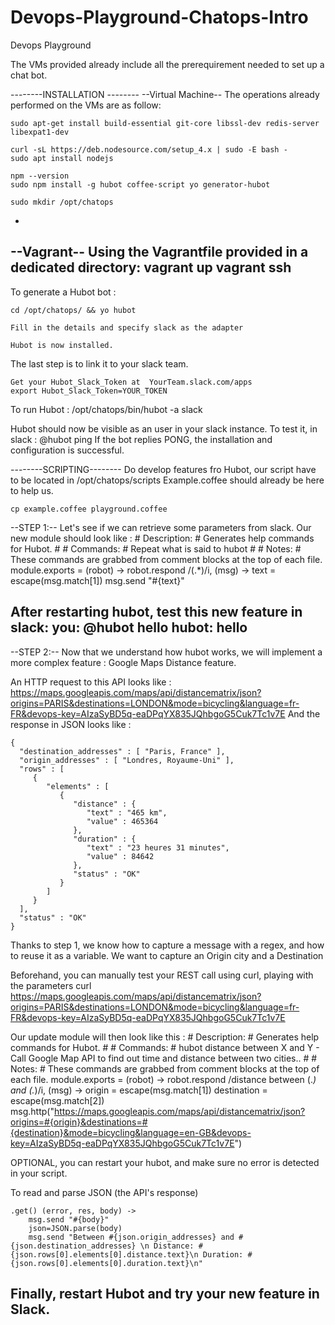 # Devops-Playground-Chatops-Intro

Devops Playground

The VMs provided already include all the prerequirement needed to set up a chat bot.

--------INSTALLATION --------
--Virtual Machine--
The operations already performed on the VMs are as follow: 

	sudo apt-get install build-essential git-core libssl-dev redis-server libexpat1-dev

	curl -sL https://deb.nodesource.com/setup_4.x | sudo -E bash -
	sudo apt install nodejs
	
	npm --version
	sudo npm install -g hubot coffee-script yo generator-hubot
	
	sudo mkdir /opt/chatops 
-
	
--Vagrant--
Using the Vagrantfile provided in a dedicated directory:
	vagrant up
	vagrant ssh
-
	
To generate a Hubot bot : 
	
	cd /opt/chatops/ && yo hubot
	
	Fill in the details and specify slack as the adapter
	
	Hubot is now installed.
	
The last step is to link it to your slack team.
	
	Get your Hubot_Slack_Token at  YourTeam.slack.com/apps
	export Hubot_Slack_Token=YOUR_TOKEN

To run Hubot : 
	/opt/chatops/bin/hubot -a slack
	
Hubot should now be visible as an user in your slack instance.
To test it, in slack :
	@hubot ping
If the bot replies PONG, the installation and configuration is successful.

--------SCRIPTING--------
Do develop features fro Hubot,  our script have to be located in /opt/chatops/scripts
Example.coffee should already be here to help us.

	cp example.coffee playground.coffee
	
--STEP 1:--
Let's see if we can retrieve some parameters from slack.
Our new module should look like : 
	# Description:
	#   Generates help commands for Hubot.
	#
	# Commands:
	#   Repeat what is said to hubot
	#
	# Notes:
	#   These commands are grabbed from comment blocks at the top of each file.
	module.exports = (robot) ->
			robot.respond /(.*)/i, (msg) ->
					text = escape(msg.match[1])
					msg.send "#{text}"


After restarting hubot, test this new feature in slack:
	you: @hubot hello
	hubot: hello
-

--STEP 2:--
Now that we understand how hubot works, we will implement a more complex feature : Google Maps Distance feature.

An HTTP request to this API looks like : 
	https://maps.googleapis.com/maps/api/distancematrix/json?origins=PARIS&destinations=LONDON&mode=bicycling&language=fr-FR&devops-key=AIzaSyBD5q-eaDPqYX835JQhbgoG5Cuk7Tc1v7E
And the response in JSON looks like :

	{
	  "destination_addresses" : [ "Paris, France" ],
	  "origin_addresses" : [ "Londres, Royaume-Uni" ],
	  "rows" : [
		 {
			"elements" : [
			   {
				  "distance" : {
					 "text" : "465 km",
					 "value" : 465364
				  },
				  "duration" : {
					 "text" : "23 heures 31 minutes",
					 "value" : 84642
				  },
				  "status" : "OK"
			   }
			]
		 }
	  ],
	  "status" : "OK"
	}

Thanks to step 1, we know how to  capture a message with a regex, and how to reuse it as a variable.
We want to capture an Origin city and a Destination 

Beforehand, you can manually test your REST call using curl, playing with the parameters
	curl https://maps.googleapis.com/maps/api/distancematrix/json?origins=PARIS&destinations=LONDON&mode=bicycling&language=fr-FR&devops-key=AIzaSyBD5q-eaDPqYX835JQhbgoG5Cuk7Tc1v7E

Our update module will then look like this : 
	# Description:
	#   Generates help commands for Hubot.
	#
	# Commands:
	#   hubot distance between X and Y - Call Google Map API to find out time and distance between two cities..
	#
	# Notes:
	#   These commands are grabbed from comment blocks at the top of each file.
	module.exports = (robot) ->
			robot.respond /distance between (.*) and (.*)/i, (msg) ->
					origin = escape(msg.match[1])
					destination = escape(msg.match[2])
					msg.http("https://maps.googleapis.com/maps/api/distancematrix/json?origins=#{origin}&destinations=#{destination}&mode=bicycling&language=en-GB&devops-key=AIzaSyBD5q-eaDPqYX835JQhbgoG5Cuk7Tc1v7E")

OPTIONAL, you can  restart your hubot, and make sure no error is detected in your script.

To read and parse JSON (the API's response)

	.get() (error, res, body) ->
		msg.send "#{body}"
		json=JSON.parse(body)
		msg.send "Between #{json.origin_addresses} and #{json.destination_addresses} \n Distance: #{json.rows[0].elements[0].distance.text}\n Duration: #{json.rows[0].elements[0].duration.text}\n"
	
Finally, restart Hubot and try your new feature in Slack.
-